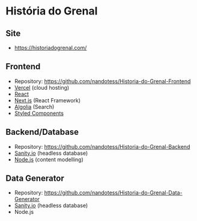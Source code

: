 # História do Grenal

## Site
- https://historiadogrenal.com/

## Frontend
- Repository: https://github.com/nandotess/Historia-do-Grenal-Frontend
- [Vercel](https://vercel.com/) (cloud hosting)
- [React](https://reactjs.org/)
- [Next.js](https://nextjs.org/) (React Framework)
- [Algolia](https://www.algolia.com/) (Search)
- [Styled Components](https://styled-components.com/)

## Backend/Database
- Repository: https://github.com/nandotess/Historia-do-Grenal-Backend
- [Sanity.io](https://www.sanity.io/) (headless database)
- [Node.js](https://www.sanity.io/docs/content-modelling) (content modelling)

## Data Generator
- Repository: https://github.com/nandotess/Historia-do-Grenal-Data-Generator
- [Sanity.io](https://www.sanity.io/) (headless database)
- Node.js
